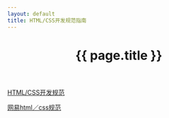 ```yaml
---
layout: default
title: HTML/CSS开发规范指南
---
```


<header class="header">
	<h1>{{ page.title }}</h1>
</header>
<!-- /header -->

<section class="g-content">
	<div class="m-list">
		<p>
			<a href="//github.com/luozyiii/html-css-guide" target="_blank">HTML/CSS开发规范</a>
		</p>
		<p>
			<a href="//nec.netease.com/standard" target="_blank">网易html／css规范</a>
		</p>
	</div>
</section>